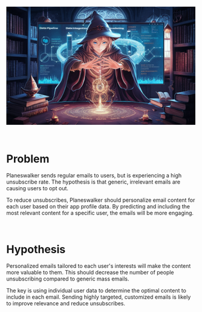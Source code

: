 <img 
    src="https://github.com/mage-ai/assets/blob/main/machine-learning/define%20problem.png?raw=true"
    width="500" 
/>

<br />

# Problem

Planeswalker sends regular emails to users, but is experiencing a high unsubscribe rate. The hypothesis is that generic, irrelevant emails are causing users to opt out.

To reduce unsubscribes, Planeswalker should personalize email content for each user based on their app profile data. By predicting and including the most relevant content for a specific user, the emails will be more engaging.

<br />

# Hypothesis

Personalized emails tailored to each user's interests will make the content more valuable to them. This should decrease the number of people unsubscribing compared to generic mass emails.

The key is using individual user data to determine the optimal content to include in each email. Sending highly targeted, customized emails is likely to improve relevance and reduce unsubscribes.